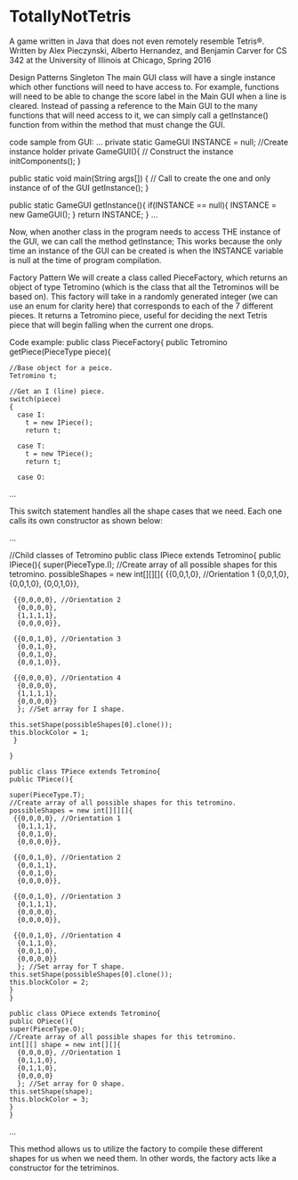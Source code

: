 # TotallyNotTetris
A game written in Java that does not even remotely resemble Tetris®.
Written by Alex Pieczynski, Alberto Hernandez, and Benjamin Carver
  for CS 342 at the University of Illinois at Chicago, Spring 2016

Design Patterns
Singleton 
The main GUI class will have a single instance which other functions will need to have access to. For example, functions will need to be able to change the score label in the Main GUI when a line is cleared. Instead of passing a reference to the Main GUI to the many functions that will need access to it, we can simply call a getInstance() function from within the method that must change the GUI.

code sample from GUI:
...
  private static GameGUI INSTANCE = null;    //Create instance holder
  private GameGUI(){
        // Construct the instance
        initComponents();
  }
    
  public static void main(String args[]) {
    // Call to create the one and only instance of of the GUI 
    getInstance();
  }
  
  public static GameGUI getInstance(){
        if(INSTANCE == null){
            INSTANCE = new GameGUI();
        }
        return INSTANCE;
  }
...

Now, when another class in the program needs to access THE instance of the GUI, we can call the method getInstance;
This works because the only time an instance of the GUI can be created is when the INSTANCE variable is null at the time
of program compilation.


Factory Pattern 
We will create a class called PieceFactory, which returns an object of type Tetromino (which is the class that all the Tetrominos will be based on). This factory will take in a randomly generated integer (we can use an enum for clarity here) that corresponds to each of the 7 different pieces. It returns a Tetromino piece, useful for deciding the next Tetris piece that will begin falling when the current one drops.

Code example:
  public class PieceFactory{
  public Tetromino getPiece(PieceType piece){
    
    //Base object for a peice.
    Tetromino t;

    //Get an I (line) piece.
    switch(piece)
    {
      case I:
        t = new IPiece();
        return t;
        
      case T:
        t = new TPiece();
        return t;
        
      case O:
...      

This switch statement handles all the shape cases that we need. Each one calls its own constructor as shown below:

...

//Child classes of Tetromino
public class IPiece extends Tetromino{
  public IPiece(){
    super(PieceType.I);
    //Create array of all possible shapes for this tetromino.
    possibleShapes = new int[][][]{
     {{0,0,1,0}, //Orientation 1
      {0,0,1,0},
      {0,0,1,0},
      {0,0,1,0}},
        
     {{0,0,0,0}, //Orientation 2
      {0,0,0,0},
      {1,1,1,1},
      {0,0,0,0}},
        
     {{0,0,1,0}, //Orientation 3
      {0,0,1,0},
      {0,0,1,0},
      {0,0,1,0}},
        
     {{0,0,0,0}, //Orientation 4
      {0,0,0,0},
      {1,1,1,1},
      {0,0,0,0}}
      }; //Set array for I shape.
            
    this.setShape(possibleShapes[0].clone());
    this.blockColor = 1;
     }
  
    }

    public class TPiece extends Tetromino{
    public TPiece(){
    
    super(PieceType.T);
    //Create array of all possible shapes for this tetromino.
    possibleShapes = new int[][][]{
     {{0,0,0,0}, //Orientation 1
      {0,1,1,1},
      {0,0,1,0},
      {0,0,0,0}},
        
     {{0,0,1,0}, //Orientation 2
      {0,0,1,1},
      {0,0,1,0},
      {0,0,0,0}},
        
     {{0,0,1,0}, //Orientation 3
      {0,1,1,1},
      {0,0,0,0},
      {0,0,0,0}},
        
     {{0,0,1,0}, //Orientation 4
      {0,1,1,0},
      {0,0,1,0},
      {0,0,0,0}}
      }; //Set array for T shape.
    this.setShape(possibleShapes[0].clone());
    this.blockColor = 2;
    }
    }

    public class OPiece extends Tetromino{
    public OPiece(){
    super(PieceType.O);
    //Create array of all possible shapes for this tetromino.
    int[][] shape = new int[][]{
      {0,0,0,0}, //Orientation 1
      {0,1,1,0},
      {0,1,1,0},
      {0,0,0,0}
      }; //Set array for O shape.
    this.setShape(shape);
    this.blockColor = 3;
    }
    }

...

This method allows us to utilize the factory to compile these different shapes for us when we need them. In other words, the factory acts like a constructor for the tetriminos.
